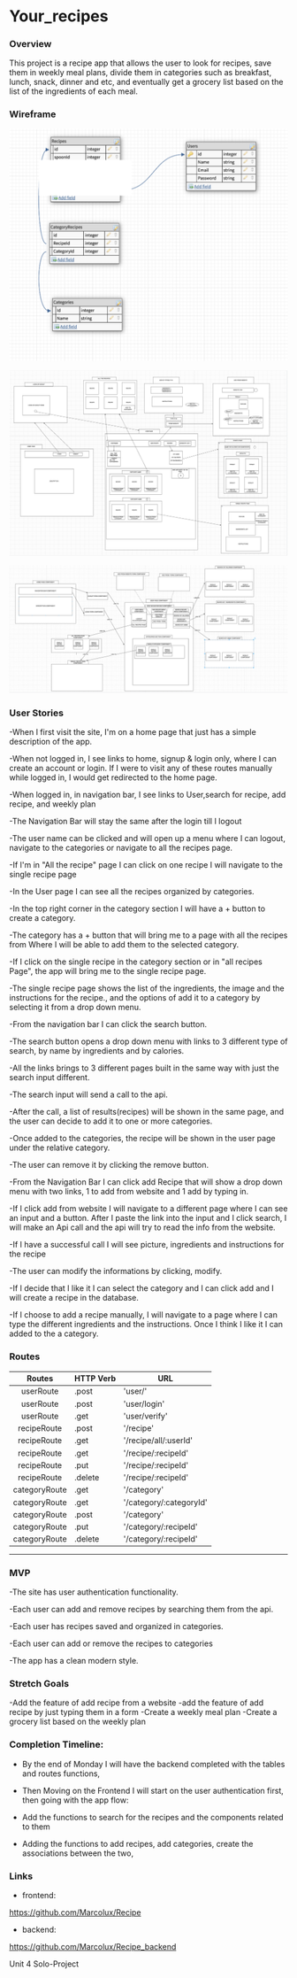 # Your_recipes

### Overview

This project is a recipe app that allows the user to look for recipes, save them in weekly meal plans, divide them in categories such as breakfast, lunch, snack, dinner and etc, and eventually get a grocery list based on the list of the ingredients of each meal.


### Wireframe

![Wireframe](./images/BackendDatabaseRecipeApp.png)

![Wireframe](./images/wireframe_frontend.png) 

![Wireframe](./images/Components_chart.png)

### User Stories

-When I first visit the site, I'm on a home page that just has a simple description of the app.

-When not logged in, I see links to home, signup & login only, where I can create an account or login. If I were to visit any of these routes manually while logged in, I would get redirected to the home page.


-When logged in, in navigation bar, I see links to User,search for recipe, add recipe, and weekly plan

-The Navigation Bar will stay the same after the login till I logout

-The user name can be clicked and will open up a menu where I can logout, navigate to the categories or navigate to all the recipes page.

-If I'm in "All the recipe" page I can click on one recipe I will navigate to the single recipe page


-In the User page I can see all the recipes organized by categories.

-In the top right corner in the category section I will have a + button to create a category.

-The category has a + button that will bring me to a page with all the recipes from Where I will be able to add them to the selected  category.

-If I click on the single recipe in the category section or in "all recipes Page", the app will bring me to the single recipe page.

-The single recipe page shows the list of the ingredients, the image and the instructions for the recipe., and the options of add it to a category by selecting it from a drop down menu.

-From the navigation bar I can click the search button.

-The search button opens a drop down menu with links to 3 different type of search, by name by ingredients and by calories.

-All the links brings to 3 different pages built in the same way with just the search input different.

-The search input will send a call to the api.

-After the call, a list of results(recipes) will be shown in the same page, and the user can decide to add it to one or more categories.

<!-- -When add to category the user will create a row in the recipes table in the backend and an association between the recipes table and categories table.  -->

-Once added to the categories, the recipe will be shown in the user page under the relative category.

-The user can remove it by clicking the remove button.

-From the Navigation Bar I can click add Recipe that will show a drop down menu with two links, 1 to add from website and 1 add by typing in.

-If I click add from website I will navigate to a different page where I can see an input and a button. After I paste the link into the input and I click search, I will make an Api call and the api will try to read the info from the website.

-If I have a successful call I will see picture, ingredients and instructions for the recipe

-The user can modify the informations by clicking, modify.

-If I decide that I like it I can select the category and I can click add and I will create a recipe in the database.

-If I choose to add a recipe manually, I will navigate to a page where I can type the different ingredients and the instructions. Once I think I like it I can added to the a category.

### Routes

|Routes                     | HTTP Verb                       | URL                            |
| :----------------------: | ------------------------------- | ------------------------------- |
| userRoute | .post | 'user/' |
| userRoute | .post | 'user/login' |
| userRoute | .get | 'user/verify' |
| recipeRoute | .post | '/recipe' |
| recipeRoute | .get | '/recipe/all/:userId' |
| recipeRoute | .get | '/recipe/:recipeId' |
| recipeRoute | .put | '/recipe/:recipeId' |
| recipeRoute | .delete | '/recipe/:recipeId' |
| categoryRoute | .get | '/category' |
| categoryRoute | .get | '/category/:categoryId' |
| categoryRoute | .post | '/category' |
| categoryRoute | .put | '/category/:recipeId' |
| categoryRoute | .delete | '/category/:recipeId' |
___
### MVP

-The site has user authentication functionality. 

-Each user can add and remove recipes by searching them from the api. 

-Each user has recipes saved and organized in categories.

-Each user can add or remove the recipes to categories

-The app has a clean modern style.

### Stretch Goals

-Add the feature of add recipe from a website
-add the feature of add recipe by just typing them in a form
-Create a weekly meal plan
-Create a grocery list based on the weekly plan

### Completion Timeline:

- By the end of Monday I will have the backend completed with the  tables and routes functions,

- Then Moving on the Frontend I will start on the user authentication first, then going with the app flow:

- Add the functions to search for the recipes and the components related to them

- Adding the functions to add recipes, add categories, create the associations between the two,




### Links

- frontend:

https://github.com/Marcolux/Recipe

- backend:

https://github.com/Marcolux/Recipe_backend


Unit 4 Solo-Project